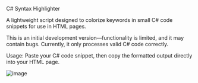 C# Syntax Highlighter

A lightweight script designed to colorize keywords in small C# code snippets for use in HTML pages.

This is an initial development version—functionality is limited, and it may contain bugs. Currently, it only processes valid C# code correctly.

Usage: Paste your C# code snippet, then copy the formatted output directly into your HTML page.

![image](https://github.com/user-attachments/assets/4b1c67f1-ab32-4924-82d7-85958881b536)

